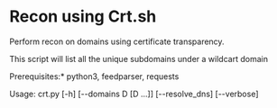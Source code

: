 # Recon using Crt.sh 
Perform recon on domains using certificate transparency.

This script will list all the unique subdomains under a wildcart domain

Prerequisites:* python3, feedparser, requests

Usage: crt.py [-h] [--domains D [D ...]] [--resolve_dns] [--verbose]

